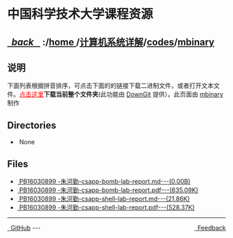 
<!--
<head>
    <meta http-equiv="content-type" content="text/html; charset=utf-8">
    <title> 中国科学技术大学课程资源</title>
</head>
-->
# 中国科学技术大学课程资源

<div>
  <h2>
    <a href="../index.html">&nbsp;&nbsp;<i class="fa fa-level-up">back </i>&nbsp;&nbsp;</a>
    :/<a href="../../../index.html">home <i class="fa fa-home"></i></a>/<a href="../../index.html">计算机系统详解</a>/<a href="../index.html">codes</a>/<a href="index.html">mbinary</a>
  </h2>
</div>

## 说明
下面列表根据拼音排序，可点击下面的的链接下载二进制文件，或者打开文本文件。<a href="http://downgit.zhoudaxiaa.com/#/home?url=https://github.com/USTC-Resource/USTC-Course/tree/master/计算机系统详解/codes/mbinary" style="color:red;text-decoration:underline;" target="_black">点击这里</a>**下载当前整个文件夹**(此功能由 [DownGit](http://downgit.zhoudaxiaa.com) 提供）。此页面由 [mbinary](https://mbinary.xyz) 制作

## Directories
<ul><li><i class="fa fa-meh-o"></i>&nbsp;None</li></ul>

## Files
<ul><li><a href="PB16030899 -朱河勤-csapp-bomb-lab-report.html"><i class="fa fa-pencil-square-o"></i>&nbsp;PB16030899 -朱河勤-csapp-bomb-lab-report.md---(0.00B)</a></li>
<li><a href="https://raw.githubusercontent.com/USTC-Resource/USTC-Course/master/计算机系统详解/codes/mbinary/PB16030899 -朱河勤-csapp-bomb-lab-report.pdf"><i class="fa fa-file-pdf-o"></i>&nbsp;PB16030899 -朱河勤-csapp-bomb-lab-report.pdf---(635.09K)</a></li>
<li><a href="PB16030899 -朱河勤-csapp-shell-lab-report.html"><i class="fa fa-pencil-square-o"></i>&nbsp;PB16030899 -朱河勤-csapp-shell-lab-report.md---(21.86K)</a></li>
<li><a href="https://raw.githubusercontent.com/USTC-Resource/USTC-Course/master/计算机系统详解/codes/mbinary/PB16030899 -朱河勤-csapp-shell-lab-report.pdf"><i class="fa fa-file-pdf-o"></i>&nbsp;PB16030899 -朱河勤-csapp-shell-lab-report.pdf---(528.37K)</a></li></ul>

---
<div style="text-decration:underline;display:inline">
  <a href="https://github.com/USTC-Resource/USTC-Course.git" target="_blank" rel="external"><i class="fa fa-github"></i>&nbsp; GitHub</a>
  <a href="mailto:&#122;huheqin1@gmail?subject=反馈与建议" style="float:right" target="_blank" rel="external"><i class="fa fa-envelope"></i>&nbsp; Feedback</a>
</div>
---


